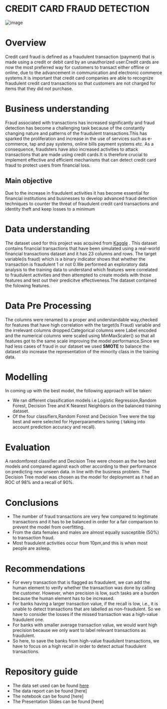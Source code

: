 # CREDIT CARD FRAUD DETECTION
![image](https://user-images.githubusercontent.com/116062465/231133305-0696d3b3-ce64-4c0e-b1df-afb357abc931.png)

# Overview  
Credit card fraud is defined as a fraudulent transaction (payment) that is made using a credit or debit card by an unauthorized user.Credit cards are now the most preferred way for customers to transact either offline or online, due to the advancement in communication and electronic commerce systems.It is important that credit card companies are able to recognize fraudulent credit card transactions so that customers are not charged for items that they did not purchase.  

# Business understanding  
Fraud associated with transactions has increased significantly and fraud detection has become a challenging task because of the constantly changing nature and patterns of the fraudulent transactions.This has sparked the proliferation and increase in the use of services such as e-commerce, tap and pay systems, online bills payment systems etc. As a consequence, fraudsters have also increased activities to attack transactions that are made using credit cards.It is therefore crucial to implement effective and efficient mechanisms that can detect credit card fraud to protect users from financial loss.  

## Main objective  
Due to the increase in fraudulent activities it has become essential for financial institutions and businesses to develop advanced fraud detection techniques to counter the threat of fraudulent credit card transactions and identity theft and keep losses to a minimum  

# Data understanding  
The dataset used for this project was acquired from [Kaggle](https://www.kaggle.com/datasets/kartik2112/fraud-detection?select=fraudTest.csv) . This dataset contains financial transactions that have been simulated using a real-world financial transactions dataset and it has 23 columns and rows. The target variable(is fraud) which is a binary indicator shows that whether the transaction is fraudulent 1 or not 0.We performed an exploratory data analysis to the training data to understand which features were correlated to fraudulent activities and then attempted to create models with those features and test out their predicitve effectiveness.The dataset contained the folowing features.  

# Data Pre Processing  
The columns were renamed to a proper and understandable way,checked for features that have high correlation with the target(Is Fraud) variable and the irrelevant columns dropped.Categorical columns were Label encoded and the numerical columns were scaled using MinMaxScaler() so that all features got to the same scale improving the model performance.Since we had less cases of fraud in our dataset we used **SMOTE** to balance the dataset sto increase the representation of the minority class in the training data.  

# Modelling  
In coming up with the best model, the following approach will be taken:
- We ran different classification models i.e Logistic Regression,Random Forest, Decision Tree  and K Nearest Neighbors on the balanced training dataset.
- Of the four classifiers,Random Forest and Decision Tree were the top best and were selected for  Hyperparameters tuning  ( taking into account prediction accuracy and recall).

# Evaluation  
A randomforest classifier and Decision Tree were chosen as the two best models and compared against each other according to their performance on predicting new unseen data. in line with the business problem. The Decision Tree model was chosen as the model for deployment as it had an ROC of  98% and a recall of 90%.

# Conclusions
- The number of fraud transactions are very few compared to legitimate transactions and it has to be balanced in order for a fair comparison to prevent the model from overfitting.
- From the data females and males are almost equally susceptible (50%) to transaction fraud. 
- Most fraudulent activities occur from 10pm,and this is when most people are asleep.

# Recommendations  
- For every transaction that is flagged as fraudulent, we can add the human element to verify whether the transaction was done by calling the customer. However, when precision is low, such tasks are a burden because the human element has to be increased.
- For banks having a larger transaction value, if the recall is low, i.e., it is unable to detect transactions that are labelled as non-fraudulent. So we have to consider the losses if the missed transaction was a high-value fraudulent one.
- For banks with smaller average transaction value, we would want high precision because we only want to label relevant transactions as fraudulent.
- So here, to save the banks from high-value fraudulent transactions, we have to focus on a high recall in order to detect actual fraudulent transactions.


# Repository guide
- The data set used can be found [here](https://www.kaggle.com/datasets/kartik2112/fraud-detection?select=fraudTest.csv)
- The data report can be found [here]
- The notebook can be found [here]
- The Presentation Slides can be found [here]
